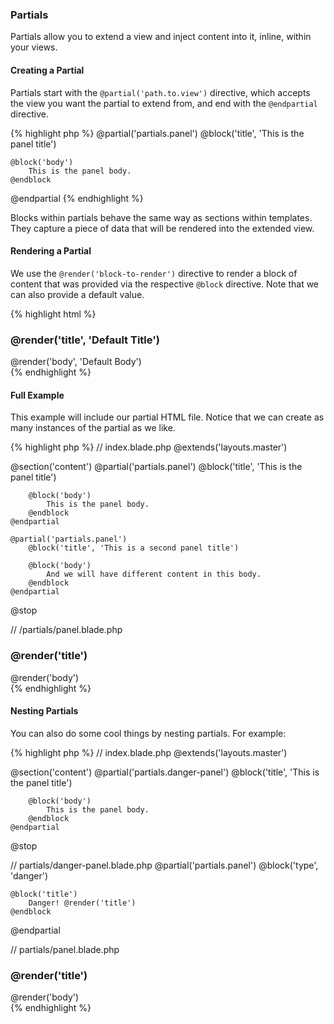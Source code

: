 ---
---
### Partials

Partials allow you to extend a view and inject content into it, inline, within your views.


####  Creating a Partial
Partials start with the `@partial('path.to.view')` directive, which accepts the view you want the partial to extend from, and end with the `@endpartial` directive.

{% highlight php %}
@partial('partials.panel')
    @block('title', 'This is the panel title')

    @block('body')
        This is the panel body.
    @endblock
@endpartial
{% endhighlight %}

Blocks within partials behave the same way as sections within templates. They capture a piece of data that will be rendered into the extended view.

#### Rendering a Partial
We use the `@render('block-to-render')` directive to render a block of content that was provided via the respective `@block` directive. Note that we can also provide a default value.

{% highlight html %}
<div class="panel">
    <div class="panel-heading">
        <h3 class="panel-title">@render('title', 'Default Title')</h3>
    </div>
    <div class="panel-body">
        @render('body', 'Default Body')
    </div>
</div>
{% endhighlight %}

#### Full Example
This example will include our partial HTML file. Notice that we can create as many instances of the partial as we like.

{% highlight php %}
// index.blade.php
@extends('layouts.master')

@section('content')
    @partial('partials.panel')
        @block('title', 'This is the panel title')

        @block('body')
            This is the panel body.
        @endblock
    @endpartial

    @partial('partials.panel')
        @block('title', 'This is a second panel title')

        @block('body')
            And we will have different content in this body.
        @endblock
    @endpartial
@stop

// /partials/panel.blade.php
<div class="panel">
    <div class="panel-heading">
        <h3 class="panel-title">@render('title')</h3>
    </div>
    <div class="panel-body">
        @render('body')
    </div>
</div>
{% endhighlight %}

#### Nesting Partials
You can also do some cool things by nesting partials. For example:

{% highlight php %}
// index.blade.php
@extends('layouts.master')

@section('content')
    @partial('partials.danger-panel')
        @block('title', 'This is the panel title')

        @block('body')
            This is the panel body.
        @endblock
    @endpartial
@stop

// partials/danger-panel.blade.php
@partial('partials.panel')
    @block('type', 'danger')

    @block('title')
    	Danger! @render('title')
    @endblock
@endpartial

// partials/panel.blade.php
<div class="panel panel-@render('type', 'default')">
    <div class="panel-heading">
        <h3 class="panel-title">@render('title')</h3>
    </div>
    <div class="panel-body">
        @render('body')
    </div>
</div>
{% endhighlight %}
